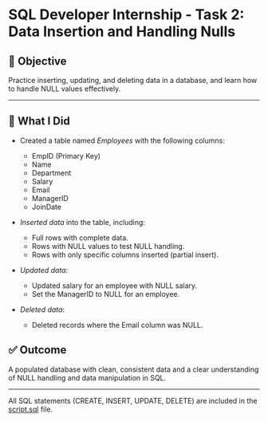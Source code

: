 # SQL Developer Internship - Task 2: Data Insertion and Handling Nulls

## 📌 Objective

Practice inserting, updating, and deleting data in a database, and learn how to handle NULL values effectively.

---

## 📂 What I Did

- Created a table named *Employees* with the following columns:
  - EmpID (Primary Key)
  - Name
  - Department
  - Salary
  - Email
  - ManagerID
  - JoinDate

- *Inserted data* into the table, including:
  - Full rows with complete data.
  - Rows with NULL values to test NULL handling.
  - Rows with only specific columns inserted (partial insert).

- *Updated data*:
  - Updated salary for an employee with NULL salary.
  - Set the ManagerID to NULL for an employee.

- *Deleted data*:
  - Deleted records where the Email column was NULL.


## ✅ Outcome

A populated database with clean, consistent data and a clear understanding of NULL handling and data manipulation in SQL.

---

All SQL statements (CREATE, INSERT, UPDATE, DELETE) are included in the [script.sql](script.sql) file.
